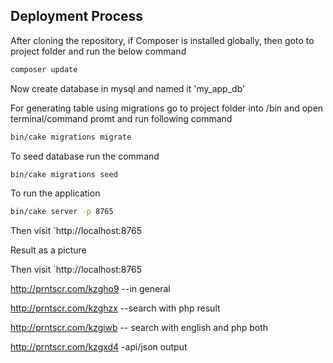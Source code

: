 
## Deployment Process

After cloning the repository, if Composer is installed globally, then goto to project folder and run the below command

```bash
composer update
```

Now create database in mysql and named it 'my_app_db'

For generating table using migrations go to project folder into /bin and open terminal/command promt and run following command

```bash
bin/cake migrations migrate
```

To seed database run the command

```bash
bin/cake migrations seed
```
To  run the application 

```bash
bin/cake server -p 8765
```

Then visit `http://localhost:8765


Result as a picture 

Then visit `http://localhost:8765

http://prntscr.com/kzgho9 --in general

http://prntscr.com/kzghzx --search with php result

http://prntscr.com/kzgiwb  -- search with english and php both

http://prntscr.com/kzgxd4 -api/json output
